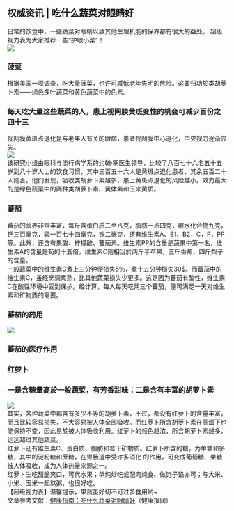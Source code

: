## 权威资讯 | 吃什么蔬菜对眼睛好  
日常的饮食中，一些蔬菜对眼睛以致其他生理机能的保养都有很大的益处。 超级视力表为大家推荐一些“护眼小菜”！  
![](http://cdncms.v-keep.cn/wp-content/uploads/2019/09/304e1f057cbee2d0.jpg)  
### 菠菜  
根据美国一项调查，吃大量菠菜，也许可减低老年失明的危险。这要归功於类胡萝卜素——绿色多叶蔬菜和黄色蔬菜中的色素。   
### 每天吃大量这些蔬菜的人，患上视网膜黄斑变性的机会可减少百份之四十三  
视网膜黄斑点退化是与老年人有关的眼病，患者视网膜中心退化，中央视力逐渐丧失。&nbsp;  
![](http://cdncms.v-keep.cn/wp-content/uploads/2019/09/20141029100647_606.jpg)  
该研究小组由眼科与流行病学系的约翰·塞医生领导，比较了八百七十六名五十五岁到八十岁人士的饮食习惯，其中三百五十六人是黄斑点退化患者，其余五百二十人则否。他们发现，吸收类胡萝卜素越多，患上黄斑点退化的风险越小。效力最大的是绿色蔬菜中的两种类胡萝卜素、黄体素和玉米黄质。   
### 蕃茄   
蕃茄的营养非常丰富，每斤含蛋白质二至八克，脂肪一点四克，碳水化合物九克，钙三百毫克，磷一百七十四毫克，铁二毫克，还有维生素A、B1、B2，C，P，PP等。此外，还含有果酸、柠檬酸、蕃茄素。维生素PP的含量是蔬果中第一名，维生素A的含量是荀的十五倍，维生素C则相当於两斤半苹果，三斤香蕉、四斤梨子的含量。&nbsp;  
一般蔬菜中的维生素C煮上三分钟便损失5％，煮十五分钟损失30$。而蕃茄中的维生素C，虽经烹调煮熟，比其他蔬菜损失少更多。这是因为蕃茄有酸性，维生素C在酸性环境中受到保护。经计算，每人每天吃两三个蕃茄，便可满足一天对维生素和矿物质的需要。&nbsp;  
### 蕃茄的药用  
![](http://cdncms.v-keep.cn/wp-content/uploads/2019/09/u10656655302031018529fm26gp0.png)  
### 蕃茄的医疗作用  
### 红萝卜   
### 一是含糖量高於一般蔬菜，有芳香甜味；二是含有丰富的胡萝卜素  
![](http://cdncms.v-keep.cn/wp-content/uploads/2019/09/timgSW.jpg)  
其实，各种蔬菜中都含有多少不等的胡萝卜素，不过，都没有红萝卜的含量丰富，而且比较容易损失，不大容易被人体全部吸收。而红萝卜所含胡萝卜素在高温下也能保持不变，因此易於被人体吸收利用。红萝卜的频色越浓，所含胡萝卜素越多，远远超过其他蔬菜。&nbsp;  
红萝卜还有维生素C、蛋白质、脂肪和若干矿物质。红萝卜所含的糖，为单糖和多糖，其中的淀粉糖和蔗糖，在胃肠道中受许多消化&nbsp;的作用，可变成葡萄糖、果糖被人体吸收，成为人体热量来源之一。&nbsp;  
红萝卜生吃甜脆爽口，可代水果；单纯炒吃或配肉炖食、做饱子馅亦可；与大米、小米、玉米一起熬粥，也很好吃。   
【超级视力表】温馨提示，果蔬虽好切不可过多食用哟~  
文章参考文献：<a href="http://www.jkb.com.cn/news/industryNews/2010/1023/181941.html">健康指南：吃什么蔬菜对眼睛好</a>（健康报网）  
